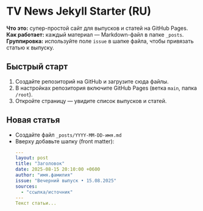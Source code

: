 # TV News Jekyll Starter (RU)

**Что это:** супер-простой сайт для выпусков и статей на GitHub Pages.  
**Как работает:** каждый материал — Markdown-файл в папке `_posts`.  
**Группировка:** используйте поле `issue` в шапке файла, чтобы привязать статью к выпуску.

## Быстрый старт
1. Создайте репозиторий на GitHub и загрузите сюда файлы.
2. В настройках репозитория включите GitHub Pages (ветка `main`, папка `/root`).
3. Откройте страницу — увидите список выпусков и статей.

## Новая статья
- Создайте файл `_posts/YYYY-MM-DD-имя.md`
- Вверху добавьте шапку (front matter):
  ```yaml
  ---
  layout: post
  title: "Заголовок"
  date: 2025-08-15 20:10:00 +0600
  author: "имя.фамилия"
  issue: "Вечерний выпуск • 15.08.2025"
  sources:
    - "ссылка/источник"
  ---
  Текст статьи...
  ```
